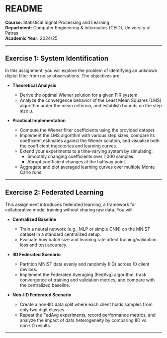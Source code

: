 # README

**Course:** Statistical Signal Processing and Learning  
**Department:** Computer Engineering & Informatics (CEID), University of Patras  
**Academic Year:** 2024/25  

---

## Exercise 1: System Identification

In this assignment, you will explore the problem of identifying an unknown digital filter from noisy observations. The objectives are:

- **Theoretical Analysis**  
  - Derive the optimal Wiener solution for a given FIR system.  
  - Analyze the convergence behavior of the Least Mean Squares (LMS) algorithm under the mean criterion, and establish bounds on the step size μ.  

- **Practical Implementation**  
  - Compute the Wiener filter coefficients using the provided dataset.  
  - Implement the LMS algorithm with various step sizes, compare its coefficient estimates against the Wiener solution, and visualize both the coefficient trajectories and learning curves.  
  - Extend your experiments to a time‐varying system by simulating:  
    - Smoothly changing coefficients over 1,000 samples.  
    - Abrupt coefficient changes at the halfway point.  
  - Aggregate and plot averaged learning curves over multiple Monte Carlo runs.

---

## Exercise 2: Federated Learning

This assignment introduces federated learning, a framework for collaborative model training without sharing raw data. You will:

- **Centralized Baseline**  
  - Train a neural network (e.g., MLP or simple CNN) on the MNIST dataset in a standard centralized setup.  
  - Evaluate how batch size and learning rate affect training/validation loss and test accuracy.

- **IID Federated Scenario**  
  - Partition MNIST data evenly and randomly (IID) across 10 client devices.  
  - Implement the Federated Averaging (FedAvg) algorithm, track convergence of training and validation metrics, and compare with the centralized baseline.

- **Non‑IID Federated Scenario**  
  - Create a non‑IID data split where each client holds samples from only two digit classes.  
  - Repeat the FedAvg experiments, record performance metrics, and analyze the impact of data heterogeneity by comparing IID vs. non‑IID results.

---


